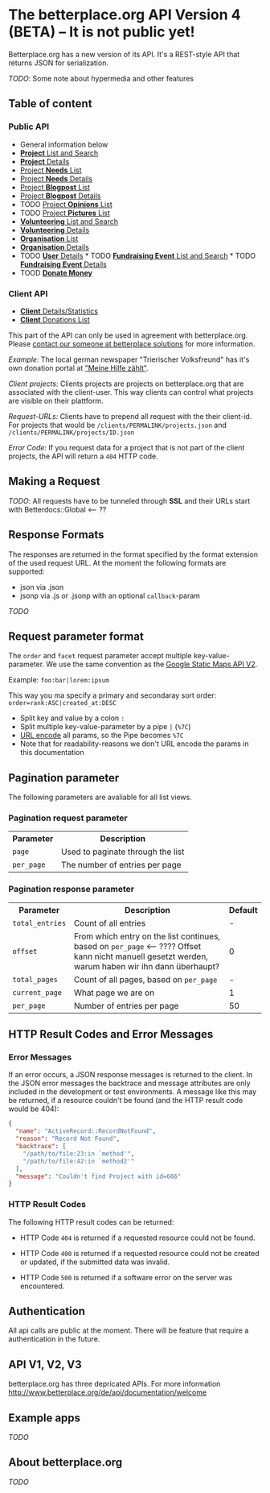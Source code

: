 # The betterplace.org API Version 4 (BETA) – It is not public yet!

Betterplace.org has a new version of its API. It's a REST-style API that returns
JSON for serialization.

*TODO*: Some note about hypermedia and other features


## Table of content

### Public API

* General information below
* [**Project** List and Search](sections/project_list.md)
* [**Project** Details](sections/project_details.md)
* [Project **Needs** List](sections/need_list.md)
* [Project **Needs** Details](sections/need_details.md)
* [Project **Blogpost** List](sections/blogpost_list.md)
* [Project **Blogpost** Details](sections/blogpost_details.md)
* TODO [Project **Opinions** List](sections/opinion_list.md)
* TODO [Project **Pictures** List](sections/picture_list.md)
* [**Volunteering** List and Search](sections/volunteering_list.md)
* [**Volunteering** Details](sections/volunteering_details.md)
* [**Organisation** List](sections/organisation_list.md)
* [**Organisation** Details](sections/organisation_details.md)
* TODO [**User** Details](sections/user_details.md)
* TODO [**Fundraising Event** List and Search](sections/fundraising_event_list.md)
* TODO [**Fundraising Event** Details](sections/fundraising_event_details.md)
* TOOD [**Donate Money**](sections/donate_money.md)


### Client API

* [**Client** Details/Statistics](sections/client_details.md)
* [**Client** Donations List](sections/client_donation_list.md)

This part of the API can only be used in agreement with betterplace.org.
Please [contact our someone at betterplace solutions](http://www.betterplace-solutions.de/#buergerzeitung)
for more information.

*Example:* The local german newspaper "Trierischer Volksfreund"
has it's own donation portal at ["Meine Hilfe zählt"](http://www.volksfreund-servicecenter.de/projekte/).

*Client projects:* Clients projects are projects on betterplace.org that are
associated with the client-user. This way clients can control what projects
are visible on their plattform.

*Request-URLs:* Clients have to prepend all request with the their client-id.
For projects that would be `/clients/PERMALINK/projects.json` and `/clients/PERMALINK/projects/ID.json`

*Error Code:* If you request data for a project that is not part of the client
projects, the API will return a `404` HTTP code.


## Making a Request

*TODO*: All requests have to be tunneled through **SSL** and their URLs start with
Betterdocs::Global <-- ??


## Response Formats

The responses are returned in the format specified by the format extension of
the used request URL. At the moment the following formats are supported:

- json via .json
- jsonp via .js or .jsonp with an optional `callback`-param

*TODO*


## Request parameter format

The `order` and `facet` request parameter accept multiple key-value-parameter.
We use the same convention as the [Google Static Maps API V2](https://developers.google.com/maps/documentation/staticmaps/#URL_Parameters).

Example: `foo:bar|lorem:ipsum`

This way you ma specify a primary and secondaray sort order: `order=rank:ASC|created_at:DESC`

* Split key and value by a colon `:`
* Split multiple key-value-parameter by a pipe `|` (`%7C`)
* [URL encode](http://de.wikipedia.org/wiki/URL-Encoding) all params, so the Pipe becomes `%7C`
* Note that for readability-reasons we don't URL encode the params in this documentation


## Pagination parameter

The following parameters are avaliable for all list views.

### Pagination request parameter

<table>
  <tr>
    <th>Parameter</th>
    <th>Description</th>
  </tr>
  <tr>
    <td><code>page</code></td>
    <td>Used to paginate through the list</td>
  </tr>
  <tr>
    <td><code>per_page</code></td>
    <td>The number of entries per page</td>
  </tr>
</table>

### Pagination response parameter

<table>
  <tr>
    <th>Parameter</th>
    <th>Description</th>
    <th>Default</th>
  </tr>
  <tr>
    <td><code>total_entries</code></td>
    <td>Count of all entries</td>
    <td>-</td>
  </tr>
  <tr>
    <td><code>offset</code></td>
    <td>From which entry on the list continues, based on <code>per_page</code> <-- ???? Offset kann nicht manuell gesetzt werden, warum haben wir ihn dann überhaupt?</td>
    <td>0</td>
  </tr>
  <tr>
    <td><code>total_pages</code></td>
    <td>Count of all pages, based on <code>per_page</code></td>
    <td>-</td>
  </tr>
  <tr>
    <td><code>current_page</code></td>
    <td>What page we are on</td>
    <td>1</td>
  </tr>
  <tr>
    <td><code>per_page</code></td>
    <td>Number of entries per page</td>
    <td>50</td>
  </tr>
</table>


## HTTP Result Codes and Error Messages

### Error Messages

If an error occurs, a JSON response messages is returned to the client. In the
JSON error messages the backtrace and message attributes are only included in
the development or test environments. A message like this may be returned, if a
resource couldn't be found (and the HTTP result code would be 404):

```json
{
  "name": "ActiveRecord::RecordNotFound",
  "reason": "Record Not Found",
  "backtrace": [
    "/path/to/file:23:in `method'",
    "/path/to/file:42:in `method2'"
  ],
  "message": "Couldn't find Project with id=666"
}
```

### HTTP Result Codes

The following HTTP result codes can be returned:

- HTTP Code `404` is returned if a requested resource could not be found.

- HTTP Code `400` is returned if a requested resource could not be created or updated, if the
  submitted data was invalid.

- HTTP Code `500` is returned if a software error on the server was encountered.


## Authentication

All api calls are public at the moment.
There will be feature that require a authentication in the future.


## API V1, V2, V3

betterplace.org has three depricated APIs. For more information http://www.betterplace.org/de/api/documentation/welcome


## Example apps

*TODO*


## About betterplace.org

*TODO*
